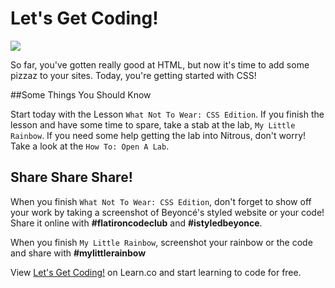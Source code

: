 # Let's Get Coding!

<img src="https://s3.amazonaws.com/after-school-assets/typing-fast.gif">

So far, you've gotten really good at HTML, but now it's time to add some pizzaz to your sites. Today, you're getting started with CSS!


##Some Things You Should Know

Start today with the Lesson `What Not To Wear: CSS Edition`. If you finish the lesson and have some time to spare, take a stab at the lab, `My Little Rainbow`. If you need some help getting the lab into Nitrous, don't worry! Take a look at the `How To: Open A Lab`.

## Share Share Share!

When you finish `What Not To Wear: CSS Edition`, don't forget to show off your work by taking a screenshot of Beyoncé's styled website or your code! Share it online with **\#flatironcodeclub** and **\#istyledbeyonce**. 

When you finish `My Little Rainbow`, screenshot your rainbow or the code and share with **\#mylittlerainbow**

<p data-visibility='hidden'>View <a href='https://learn.co/lessons/hs-coding-club-lesson3-intro' title='Let's Get Coding!'>Let's Get Coding!</a> on Learn.co and start learning to code for free.</p>
